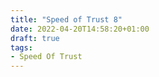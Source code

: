 ```yaml
---
title: "Speed of Trust 8"
date: 2022-04-20T14:58:20+01:00
draft: true
tags:
- Speed Of Trust
---
```






